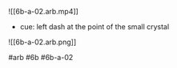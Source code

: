 

![[6b-a-02.arb.mp4]]

* cue: left dash at the point of the small crystal

![[6b-a-02.arb.png]]


#arb #6b #6b-a-02


